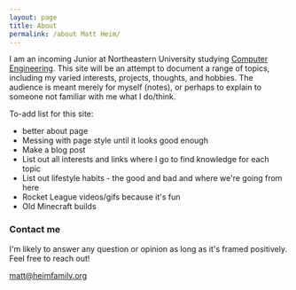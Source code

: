 ```yaml
---
layout: page
title: About
permalink: /about Matt Heim/
---
```


I am an incoming Junior at Northeastern University studying [Computer Engineering](https://en.wikipedia.org/wiki/Computer_engineering). This site will be an attempt to document a range of topics, including my varied interests, projects, thoughts, and hobbies. The audience is meant merely for myself (notes), or perhaps to explain to someone not familiar with me what I do/think. 

To-add list for this site:
* better about page
* Messing with page style until it looks good enough
* Make a blog post
* List out all interests and links where I go to find knowledge for each topic
* List out lifestyle habits - the good and bad and where we're going from here
* Rocket League videos/gifs because it's fun
* Old Minecraft builds

### Contact me
I'm likely to answer any question or opinion as long as it's framed positively. Feel free to reach out!

[matt@heimfamily.org](mailto:matt@heimfamily.org)
